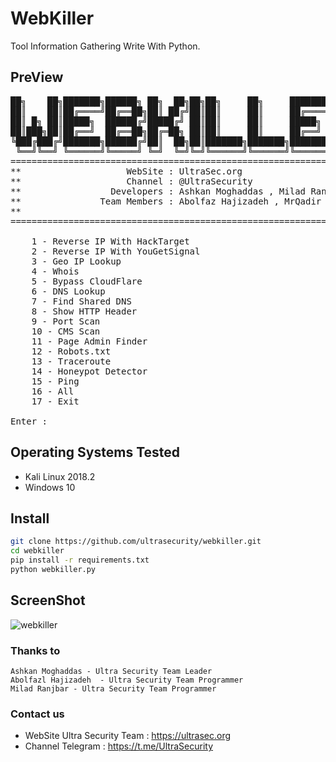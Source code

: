 # WebKiller

Tool Information Gathering Write With Python.


## PreView
<pre>
██╗    ██╗███████╗██████╗ ██╗  ██╗██╗██╗     ██╗     ███████╗██████╗ 
██║    ██║██╔════╝██╔══██╗██║ ██╔╝██║██║     ██║     ██╔════╝██╔══██╗
██║ █╗ ██║█████╗  ██████╔╝█████╔╝ ██║██║     ██║     █████╗  ██████╔╝
██║███╗██║██╔══╝  ██╔══██╗██╔═██╗ ██║██║     ██║     ██╔══╝  ██╔══██╗
╚███╔███╔╝███████╗██████╔╝██║  ██╗██║███████╗███████╗███████╗██║  ██║
 ╚══╝╚══╝ ╚══════╝╚═════╝ ╚═╝  ╚═╝╚═╝╚══════╝╚══════╝╚══════╝╚═╝  ╚═╝
====================================================================
**                    WebSite : UltraSec.org                      **
**                    Channel : @UltraSecurity                    **
**                 Developers : Ashkan Moghaddas , Milad Ranjbar  **
**               Team Members : Abolfaz Hajizadeh , MrQadir       **
**                                                                **
====================================================================

    1 - Reverse IP With HackTarget
    2 - Reverse IP With YouGetSignal
    3 - Geo IP Lookup
    4 - Whois
    5 - Bypass CloudFlare
    6 - DNS Lookup
    7 - Find Shared DNS
    8 - Show HTTP Header
    9 - Port Scan
    10 - CMS Scan
    11 - Page Admin Finder
    12 - Robots.txt
    13 - Traceroute
    14 - Honeypot Detector
    15 - Ping
    16 - All
    17 - Exit
    
Enter : 
</pre>


## Operating Systems Tested
- Kali Linux 2018.2
- Windows 10


## Install
```bash
git clone https://github.com/ultrasecurity/webkiller.git
cd webkiller
pip install -r requirements.txt
python webkiller.py 
```

## ScreenShot
![webkiller](https://user-images.githubusercontent.com/34939571/42339890-a8da008c-80a3-11e8-87c1-dcf5e0648203.png)


### Thanks to
    Ashkan Moghaddas - Ultra Security Team Leader
    Abolfazl Hajizadeh  - Ultra Security Team Programmer
    Milad Ranjbar - Ultra Security Team Programmer

### Contact us
- WebSite Ultra Security Team : https://ultrasec.org
- Channel Telegram : https://t.me/UltraSecurity
